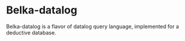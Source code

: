 # Belka-datalog

Belka-datalog is a flavor of datalog query language, implemented for a deductive database.

